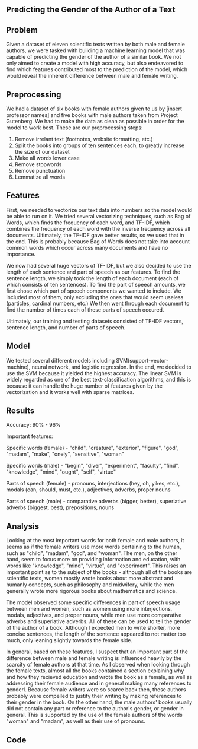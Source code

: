 ## Predicting the Gender of the Author of a Text

## Problem
Given a dataset of eleven scientific texts written by both male and female authors, we were tasked with building a machine learning model that was capable of predicting the gender of the author of a similar book. We not only aimed to create a model with high accuracy, but also endeavored to find which features contributed most to the prediction of the model, which would reveal the inherent difference between male and female writing. 

## Preprocessing
We had a dataset of six books with female authors given to us by [insert professor names] and five books with male authors taken from Project Gutenberg. We had to make the data as clean as possible in order for the model to work best. 
These are our preprocessing steps:
1. Remove irrelant text (footnotes, website formatting, etc.)
2. Split the books into groups of ten sentences each, to greatly increase the size of our dataset
3. Make all words lower case 
4. Remove stopwords
5. Remove punctuation
6. Lemmatize all words

## Features
First, we needed to vectorize our text data into numbers so the model would be able to run on it. We tried several vectorizing techniques, such as Bag of Words, which finds the frequency of each word, and TF-IDF, which combines the frequency of each word with the inverse frequency across all documents. Ultimately, the TF-IDF gave better results, so we used that in the end. This is probably because Bag of Words does not take into account common words which occur across many documents and have no importance.

We now had several huge vectors of TF-IDF, but we also decided to use the length of each sentence and part of speech as our features. To find the sentence length, we simply took the length of each document (each of which consists of ten sentences). To find the part of speech amounts, we first chose which part of speech components we wanted to include. We included most of them, only excluding the ones that would seem useless (particles, cardinal numbers, etc.) We then went through each document to find the number of times each of these parts of speech  occured.

Ultimately, our training and testing datasets consisted of TF-IDF vectors, sentence length, and number of parts of speech.

## Model
We tested several different models including SVM(support-vector-machine), neural network, and logistic regression. In the end, we decided to use the SVM because it yielded the highest accuracy. The linear SVM is widely regarded as one of the best text-classification algorithms, and this is because it can handle the huge number of features given by the vectorization and it works well with sparse matrices. 

## Results
Accuracy: 90% - 96% 

Important features:

  Specific words (female) - "child", 
                            "creature", 
                            "exterior", 
                            "figure", 
                            "god", 
                            "madam",
                            "make",
                            "onely",
                            "sensitive",
                            "woman"
                            
   Specific words (male) - "begin",
                           "diver",
                           "experiment",
                           "faculty",
                           "find",
                           "knowledge",
                           "mind",
                           "ought",
                           "self",
                           "virtue"
                   
   Parts of speech (female) - pronouns,
                              interjections (hey, oh, yikes, etc.),
                              modals (can, should, must, etc.),
                              adjectives,
                              adverbs,
                              proper nouns
                              
   Parts of speech (male) - comparative adverbs (bigger, better),
                            superlative adverbs (biggest, best),
                            prepositions,
                            nouns

## Analysis
Looking at the most important words for both female and male authors, it seems as if the female writers use more words pertaining to the human, such as "child", "madam", "god", and "woman". The men, on the other hand, seem to focus more on providing information and education, with words like "knowledge", "mind", "virtue", and "experiment". This raises an important point as to the subject of the books - although all of the books are scientific texts, women mostly wrote books about more abstract and humanly concepts, such as philosophy and midwifery, while the men generally wrote more rigorous books about mathematics and science.

The model observed some specific differences in part of speech usage between men and women, such as women using more interjections, modals, adjectives, and proper nouns, while men use more comparative adverbs and superlative adverbs. All of these can be used to tell the gender of the author of a book. Although I expected men to write shorter, more concise sentences, the length of the sentence appeared to not matter too much, only leaning slightly towards the female side.

In general, based on these features, I suspect that an important part of the difference between male and female writing is influenced heavily by the scarcity of female authors at that time. As I observed when looking through the female texts, almost all the books contained a section explaining why and how they recieved education and wrote the book as a female, as well as addressing their female audience and in general making many references to genderl. Because female writers were so scarce back then, these authors probably were compelled to justify their writing by making references to their gender in the book. On the other hand, the male authors' books usually did not contain any part or reference to the author's gender, or gender in general. This is supported by the use of the female authors of the words "woman" and "madam", as well as their use of pronouns. 


## Code
<script src="https://gist.github.com/OliviaG1/92f9aaaa7bebfa75f7fef4d7550b83b0.js"></script>
